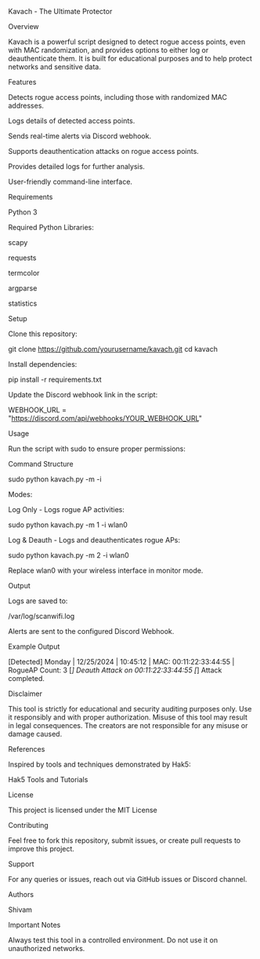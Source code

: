 Kavach - The Ultimate Protector

Overview

Kavach is a powerful script designed to detect rogue access points, even with MAC randomization, and provides options to either log or deauthenticate them. It is built for educational purposes and to help protect networks and sensitive data.

Features

Detects rogue access points, including those with randomized MAC addresses.

Logs details of detected access points.

Sends real-time alerts via Discord webhook.

Supports deauthentication attacks on rogue access points.

Provides detailed logs for further analysis.

User-friendly command-line interface.

Requirements

Python 3

Required Python Libraries:

scapy

requests

termcolor

argparse

statistics

Setup

Clone this repository:

git clone https://github.com/yourusername/kavach.git
cd kavach

Install dependencies:

pip install -r requirements.txt

Update the Discord webhook link in the script:

WEBHOOK_URL = "https://discord.com/api/webhooks/YOUR_WEBHOOK_URL"

Usage

Run the script with sudo to ensure proper permissions:

Command Structure

sudo python kavach.py -m <mode> -i <interface>

Modes:

Log Only - Logs rogue AP activities:

sudo python kavach.py -m 1 -i wlan0

Log & Deauth - Logs and deauthenticates rogue APs:

sudo python kavach.py -m 2 -i wlan0

Replace wlan0 with your wireless interface in monitor mode.

Output

Logs are saved to:

/var/log/scanwifi.log

Alerts are sent to the configured Discord Webhook.

Example Output

[Detected] Monday | 12/25/2024 | 10:45:12 | MAC: 00:11:22:33:44:55 | RogueAP Count: 3
[*] Deauth Attack on 00:11:22:33:44:55
[*] Attack completed.

Disclaimer

This tool is strictly for educational and security auditing purposes only. Use it responsibly and with proper authorization. Misuse of this tool may result in legal consequences. The creators are not responsible for any misuse or damage caused.

References

Inspired by tools and techniques demonstrated by Hak5:

Hak5 Tools and Tutorials

License

This project is licensed under the MIT License

Contributing

Feel free to fork this repository, submit issues, or create pull requests to improve this project.

Support

For any queries or issues, reach out via GitHub issues or Discord channel.

Authors

Shivam

Important Notes

Always test this tool in a controlled environment. Do not use it on unauthorized networks.
